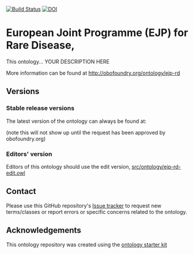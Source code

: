 [![Build Status](https://travis-ci.org/EBISPOT/EJP-Ontology.svg?branch=master)](https://travis-ci.org/EBISPOT/EJP-Ontology)
[![DOI](https://zenodo.org/badge/13996/EBISPOT/EJP-Ontology.svg)](https://zenodo.org/badge/latestdoi/13996/EBISPOT/EJP-Ontology)

# European Joint Programme (EJP) for Rare Disease,

This ontology... YOUR DESCRIPTION HERE

More information can be found at http://obofoundry.org/ontology/ejp-rd

## Versions

### Stable release versions

The latest version of the ontology can always be found at:



(note this will not show up until the request has been approved by obofoundry.org)

### Editors' version

Editors of this ontology should use the edit version, [src/ontology/ejp-rd-edit.owl](src/ontology/ejp-rd-edit.owl)

## Contact

Please use this GitHub repository's [Issue tracker](https://github.com/EBISPOT/EJP-Ontology/issues) to request new terms/classes or report errors or specific concerns related to the ontology.

## Acknowledgements

This ontology repository was created using the [ontology starter kit](https://github.com/INCATools/ontology-starter-kit)
